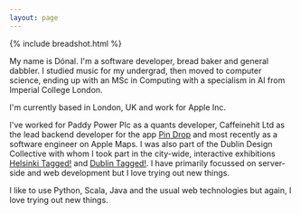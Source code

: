 ```yaml
---
layout: page
---
```


{% include breadshot.html %}

My name is Dónal. I'm a software developer, bread baker and general dabbler. I studied music for my undergrad, then moved to computer science, ending up with an MSc in Computing with a specialism in AI from Imperial College London.

I'm currently based in London, UK and work for Apple Inc.

I've worked for Paddy Power Plc as a quants developer, Caffeinehit Ltd as the lead backend developer for the app [Pin Drop](http://techcrunch.com/2014/08/26/pin-drop-app-launches-on-us-app-store-with-smart-new-features/) and most recently as a software engineer on Apple Maps. I was also part of the Dublin Design Collective with whom I took part in the city-wide, interactive exhibitions [Helsinki Tagged!](http://www.roji.ie/Helsinki-Tagged) and [Dublin Tagged!](http://www.roji.ie/Dublin-Tagged). I have primarily focussed on server-side and web development but I love trying out new things.

I like to use Python, Scala, Java and the usual web technologies but again, I love trying out new things.


